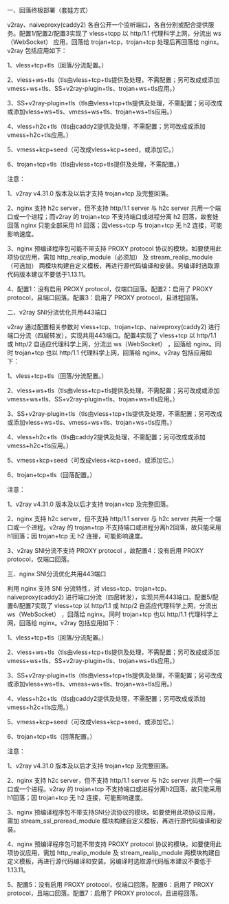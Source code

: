 一、回落终极部署（套娃方式）

v2ray、naiveproxy(caddy2) 各自公开一个监听端口，各自分别或配合提供服务。配置1/配置2/配置3实现了 vless+tcpp 以 http/1.1 代理科学上网，分流出 ws（WebSocket） 应用，回落给 trojan+tcp，trojan+tcp 处理后再回落给 nginx。v2ray 包括应用如下：

1、vless+tcp+tls（回落/分流配置。）

2、vless+ws+tls（tls由vless+tcp+tls提供及处理，不需配置；另可改成或添加vmess+ws+tls、SS+v2ray-plugin+tls、trojan+ws+tls应用。）

3、SS+v2ray-plugin+tls（tls由vless+tcp+tls提供及处理，不需配置；另可改成或添加vless+ws+tls、vmess+ws+tls、trojan+ws+tls应用。）

4、vless+h2c+tls（tls由caddy2提供及处理，不需配置；另可改成或添加vmess+h2c+tls应用。）

5、vmess+kcp+seed（可改成vless+kcp+seed，或添加它。）

6、trojan+tcp+tls（tls由vless+tcp+tls提供及处理，不需配置。）

注意：

1、v2ray v4.31.0 版本及以后才支持 trojan+tcp 及完整回落。

2、nginx 支持 h2c server，但不支持 http/1.1 server 与 h2c server 共用一个端口或一个进程；而v2ray 的 trojan+tcp 不支持端口或进程分离 h2 回落，故套娃回落 nginx 只能全部采用 h1 回落；因vless+tcp 与 trojan+tcp 无 h2 连接，可能影响速度。

3、nginx 预编译程序包可能不带支持 PROXY protocol 协议的模块。如要使用此项协议应用，需加 http_realip_module（必须加） 及 stream_realip_module（可选加） 两模块构建自定义模板，再进行源代码编译和安装。另编译时选取源代码版本建议不要低于1.13.11。

4、配置1：没有启用 PROXY protocol，仅端口回落。配置2：启用了 PROXY protocol，且端口回落。配置3：启用了 PROXY protocol，且进程回落。

二、v2ray SNI分流优化共用443端口

v2ray 通过配置相关参数对 vless+tcp、trojan+tcp、naiveproxy(caddy2) 进行端口分流（四层转发），实现共用443端口。配置4实现了 vless+tcp 以 http/1.1 或 http/2 自适应代理科学上网，分流出 ws（WebSocket） ，回落给 nginx。同时 trojan+tcp 也以 http/1.1 代理科学上网，回落给 nginx。v2ray 包括应用如下：

1、vless+tcp+tls（回落/分流配置。）

2、vless+ws+tls（tls由vless+tcp+tls提供及处理，不需配置；另可改成或添加vmess+ws+tls、SS+v2ray-plugin+tls、trojan+ws+tls应用。）

3、SS+v2ray-plugin+tls（tls由vless+tcp+tls提供及处理，不需配置；另可改成或添加vless+ws+tls、vmess+ws+tls、trojan+ws+tls应用。）

4、vless+h2c+tls（tls由caddy2提供及处理，不需配置；另可改成或添加vmess+h2c+tls应用。）

5、vmess+kcp+seed（可改成vless+kcp+seed，或添加它。）

6、trojan+tcp+tls（回落配置。）

注意：

1、v2ray v4.31.0 版本及以后才支持 trojan+tcp 及完整回落。

2、nginx 支持 h2c server，但不支持 http/1.1 server 与 h2c server 共用一个端口或一个进程。v2ray 的 trojan+tcp 不支持端口或进程分离h2回落，故只能采用h1回落；因 trojan+tcp 无 h2 连接，可能影响速度。

3、v2ray SNI分流不支持 PROXY protocol ，故配置4：没有启用 PROXY protocol，仅端口回落。

三、nginx SNI分流优化共用443端口

利用 nginx 支持 SNI 分流特性，对 vless+tcp、trojan+tcp、naiveproxy(caddy2) 进行端口分流（四层转发），实现共用443端口。配置5/配置6/配置7实现了 vless+tcp 以 http/1.1 或 http/2 自适应代理科学上网，分流出 ws（WebSocket） ，回落给 nginx。同时 trojan+tcp 也以 http/1.1 代理科学上网，回落给 nginx。v2ray 包括应用如下：

1、vless+tcp+tls（回落/分流配置。）

2、vless+ws+tls（tls由vless+tcp+tls提供及处理，不需配置；另可改成或添加vmess+ws+tls、SS+v2ray-plugin+tls、trojan+ws+tls应用。）

3、SS+v2ray-plugin+tls（tls由vless+tcp+tls提供及处理，不需配置；另可改成或添加vless+ws+tls、vmess+ws+tls、trojan+ws+tls应用。）

4、vless+h2c+tls（tls由caddy2提供及处理，不需配置；另可改成或添加vmess+h2c+tls应用。）

5、vmess+kcp+seed（可改成vless+kcp+seed，或添加它。）

6、trojan+tcp+tls（回落配置。）

注意：

1、v2ray v4.31.0 版本及以后才支持 trojan+tcp 及完整回落。

2、nginx 支持 h2c server，但不支持 http/1.1 server 与 h2c server 共用一个端口或一个进程。v2ray 的 trojan+tcp 不支持端口或进程分离h2回落，故只能采用h1回落；因 trojan+tcp 无 h2 连接，可能影响速度。

3、nginx 预编译程序包不带支持SNI分流协议的模块。如要使用此项协议应用，需加 stream_ssl_preread_module 模块构建自定义模板，再进行源代码编译和安装。

4、nginx 预编译程序包可能不带支持 PROXY protocol 协议的模块。如要使用此项协议应用，需加 http_realip_module 及 stream_realip_module 两模块构建自定义模板，再进行源代码编译和安装。另编译时选取源代码版本建议不要低于1.13.11。

5、配置5：没有启用 PROXY protocol，仅端口回落。配置6：启用了 PROXY protocol，且端口回落。配置7：启用了 PROXY protocol，且进程回落。
